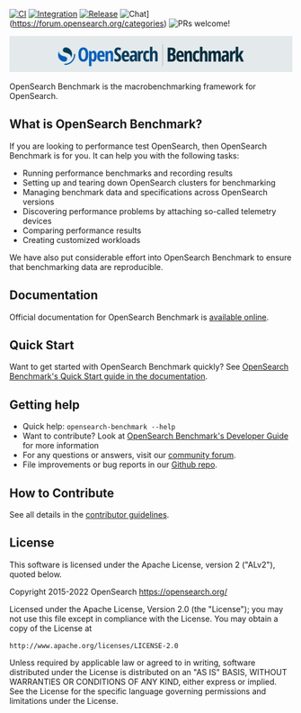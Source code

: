 [![CI](https://github.com/opensearch-project/opensearch-benchmark/actions/workflows/main.yml/badge.svg)](https://github.com/opensearch-project/opensearch-benchmark/actions/workflows/main.yml)
[![Integration](https://github.com/opensearch-project/opensearch-benchmark/actions/workflows/manual-integ.yml/badge.svg)](https://github.com/opensearch-project/opensearch-benchmark/actions/workflows/manual-integ.yml)
[![Release](https://github.com/opensearch-project/opensearch-benchmark/actions/workflows/release-drafter.yml/badge.svg)](https://github.com/opensearch-project/opensearch-benchmark/actions/workflows/release-drafter.yml)
![Chat](https://img.shields.io/badge/chat-on%20forums-blue)](https://forum.opensearch.org/categories)
![PRs welcome!](https://img.shields.io/badge/PRs-welcome!-success)

<img src="https://github.com/opensearch-project/opensearch-benchmark/blob/main/opensearch_benchmark.png?raw=true"  height="64px" alt="OpenSearch Benchmark">

OpenSearch Benchmark is the macrobenchmarking framework for OpenSearch.

What is OpenSearch Benchmark?
-----------------------------

If you are looking to performance test OpenSearch, then OpenSearch Benchmark is for you. It can help you with the following tasks:

* Running performance benchmarks and recording results
* Setting up and tearing down OpenSearch clusters for benchmarking
* Managing benchmark data and specifications across OpenSearch versions
* Discovering performance problems by attaching so-called telemetry devices
* Comparing performance results
* Creating customized workloads

We have also put considerable effort into OpenSearch Benchmark to ensure that benchmarking data are reproducible.

Documentation
-------------

Official documentation for OpenSearch Benchmark is [available online](https://opensearch.org/docs/latest/benchmark/index/).

Quick Start
-----------

Want to get started with OpenSearch Benchmark quickly? See [OpenSearch Benchmark's Quick Start guide in the documentation](https://opensearch.org/docs/latest/benchmark/index/).

Getting help
------------

* Quick help: ``opensearch-benchmark --help``
* Want to contribute? Look at [OpenSearch Benchmark's Developer Guide](<https://github.com/opensearch-project/OpenSearch-Benchmark/blob/main/DEVELOPER_GUIDE.md>) for more information
* For any questions or answers, visit our [community forum](<https://discuss.opendistrocommunity.dev/>).
* File improvements or bug reports in our [Github repo](<https://github.com/opensearch-project/OpenSearch-Benchmark/issues>).

How to Contribute
-----------------

See all details in the [contributor guidelines](<https://github.com/opensearch-project/OpenSearch-Benchmark/blob/main/CONTRIBUTING.md>).

License
-------

This software is licensed under the Apache License, version 2 ("ALv2"), quoted below.

Copyright 2015-2022 OpenSearch <https://opensearch.org/>

Licensed under the Apache License, Version 2.0 (the "License"); you may not
use this file except in compliance with the License. You may obtain a copy of
the License at

    http://www.apache.org/licenses/LICENSE-2.0

Unless required by applicable law or agreed to in writing, software
distributed under the License is distributed on an "AS IS" BASIS, WITHOUT
WARRANTIES OR CONDITIONS OF ANY KIND, either express or implied. See the
License for the specific language governing permissions and limitations under
the License.
